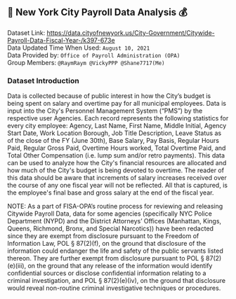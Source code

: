 ## :city_sunset: New York City Payroll Data Analysis :moneybag: ##

Dataset Link: https://data.cityofnewyork.us/City-Government/Citywide-Payroll-Data-Fiscal-Year-/k397-673e <br>
Data Updated Time When Used: ```August 10, 2021``` <br>
Data Provided by:  ```Office of Payroll Administration (OPA)``` <br>
Group Members: ```@RaymRaym @VickyPPP @Shane7717(Me)```


### Dataset Introduction ###
Data is collected because of public interest in how the City’s budget is being spent on salary and overtime pay for all municipal employees. Data is input into the City's Personnel Management System (“PMS”) by the respective user Agencies. Each record represents the following statistics for every city employee: Agency, Last Name, First Name, Middle Initial, Agency Start Date, Work Location Borough, Job Title Description, Leave Status as of the close of the FY (June 30th), Base Salary, Pay Basis, Regular Hours Paid, Regular Gross Paid, Overtime Hours worked, Total Overtime Paid, and Total Other Compensation (i.e. lump sum and/or retro payments). This data can be used to analyze how the City's financial resources are allocated and how much of the City's budget is being devoted to overtime. The reader of this data should be aware that increments of salary increases received over the course of any one fiscal year will not be reflected. All that is captured, is the employee's final base and gross salary at the end of the fiscal year. 

NOTE: As a part of FISA-OPA’s routine process for reviewing and releasing Citywide Payroll Data, data for some agencies (specifically NYC Police Department (NYPD) and the District Attorneys’ Offices (Manhattan, Kings, Queens, Richmond, Bronx, and Special Narcotics)) have been redacted since they are exempt from disclosure pursuant to the Freedom of Information Law, POL § 87(2)(f), on the ground that disclosure of the information could endanger the life and safety of the public servants listed thereon. They are further exempt from disclosure pursuant to POL § 87(2)(e)(iii), on the ground that any release of the information would identify confidential sources or disclose confidential information relating to a criminal investigation, and POL § 87(2)(e)(iv), on the ground that disclosure would reveal non-routine criminal investigative techniques or procedures.
